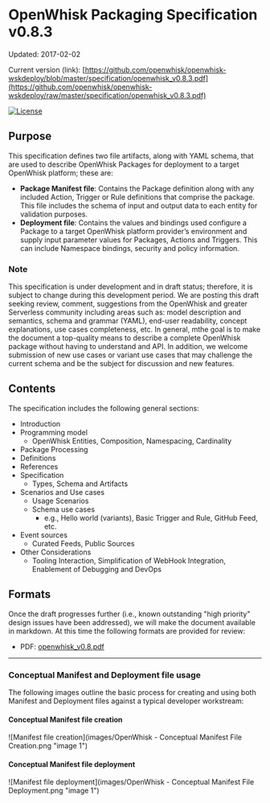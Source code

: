 # OpenWhisk Packaging Specification v0.8.3

Updated: 2017-02-02

Current version (link):  [https://github.com/openwhisk/openwhisk-wskdeploy/blob/master/specification/openwhisk_v0.8.3.pdf](https://github.com/openwhisk/openwhisk-wskdeploy/raw/master/specification/openwhisk_v0.8.3.pdf)

[![License](https://img.shields.io/badge/license-Apache--2.0-blue.svg)](http://www.apache.org/licenses/LICENSE-2.0)

## Purpose

This specification defines two file artifacts, along with YAML schema, that are used to describe OpenWhisk Packages for deployment to a target OpenWhisk platform; these are:

*	**Package Manifest file**: Contains the Package definition along with any included Action, Trigger or Rule definitions that comprise the package.  This file includes the schema of input and output data to each entity for validation purposes.
*	**Deployment file**: Contains the values and bindings used configure a Package to a target OpenWhisk platform provider’s environment and supply input parameter values for Packages, Actions and Triggers.  This can include Namespace bindings, security and policy information.

### Note
This specification is under development and in draft status; therefore, it is subject to change during this development period.  We are posting this draft seeking review, comment, suggestions from the OpenWhisk and greater Serverless community including areas such as: model description and semantics, schema and grammar (YAML), end-user readability, concept explanations, use cases completeness, etc.  In general, mthe goal is to make the document a top-quality means to describe a complete OpenWhisk package without having to understand and API.  In addition, we welcome submission of new use cases or variant use cases that may challenge the current schema and be the subject for discussion and new features.

## Contents

The specification includes the following general sections:

* Introduction
* Programming model
  * OpenWhisk Entities, Composition, Namespacing, Cardinality
* Package Processing
* Definitions
* References
* Specification
  * Types, Schema and Artifacts
* Scenarios and Use cases
  * Usage Scenarios
  * Schema use cases
    * e.g., Hello world (variants), Basic Trigger and Rule, GitHub Feed, etc.
* Event sources
  * Curated Feeds, Public Sources
* Other Considerations
  * Tooling Interaction, Simplification of WebHook Integration, Enablement of Debugging and DevOps
  
## Formats

Once the draft progresses further (i.e., known outstanding "high priority" design issues have been addressed), we will make the document available in markdown.  At this time the following formats are provided for review:

* PDF: [openwhisk_v0.8.pdf](openwhisk_v0.8.pdf)

---

### Conceptual Manifest and Deployment file usage

The following images outline the basic process for creating and using both Manifest and Deployment files against a typical developer workstream:

#### Conceptual Manifest file creation
![Manifest file creation](images/OpenWhisk - Conceptual Manifest File Creation.png "image 1")

#### Conceptual Manifest file deployment
![Manifest file deployment](images/OpenWhisk - Conceptual Manifest File Deployment.png "image 1")
